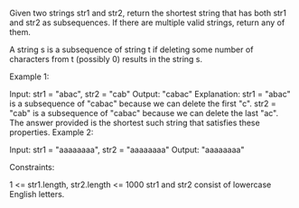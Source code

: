 Given two strings str1 and str2, return the shortest string that has both str1 and str2 as subsequences. If there are multiple valid strings, return any of them.

A string s is a subsequence of string t if deleting some number of characters from t (possibly 0) results in the string s.

Example 1:

Input: str1 = "abac", str2 = "cab"
Output: "cabac"
Explanation:
str1 = "abac" is a subsequence of "cabac" because we can delete the first "c".
str2 = "cab" is a subsequence of "cabac" because we can delete the last "ac".
The answer provided is the shortest such string that satisfies these properties.
Example 2:

Input: str1 = "aaaaaaaa", str2 = "aaaaaaaa"
Output: "aaaaaaaa"

Constraints:

1 <= str1.length, str2.length <= 1000
str1 and str2 consist of lowercase English letters.
